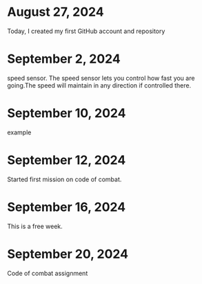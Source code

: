 # August 27, 2024
Today, I created my first GitHub account and repository

# September 2, 2024
speed sensor.
The speed sensor lets you control how fast you are going.The speed will maintain in any direction if controlled there.

# September 10, 2024
example

# September 12, 2024
Started first mission on code of combat.

# September 16, 2024
This is a free week.

# September 20, 2024 
Code of combat assignment
